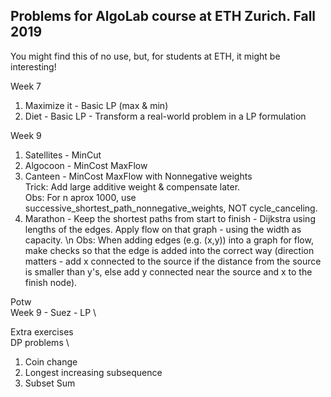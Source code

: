 ## Problems for AlgoLab course at ETH Zurich. Fall 2019 

You might find this of no use, but, for students at ETH, it might be interesting!

Week 7
1. Maximize it - Basic LP (max & min)
2. Diet - Basic LP - Transform a real-world problem in a LP formulation 

Week 9
1. Satellites - MinCut
2. Algocoon - MinCost MaxFlow
3. Canteen - MinCost MaxFlow with Nonnegative weights \
  Trick: Add large additive weight & compensate later.\
  Obs: For n aprox 1000, use successive_shortest_path_nonnegative_weights, NOT cycle_canceling.
4. Marathon - Keep the shortest paths from start to finish - Dijkstra using lengths of the edges. Apply flow on that graph - using the width as capacity. \n
  Obs: When adding edges (e.g. (x,y)) into a graph for flow, make checks so that the edge is added into the correct way (direction matters - add x connected to the source if the distance from the source is smaller than y's, else add y connected near the source and x to the finish node).

Potw \
Week 9 - Suez - LP \

Extra exercises \
DP problems \
1. Coin change
2. Longest increasing subsequence
3. Subset Sum
